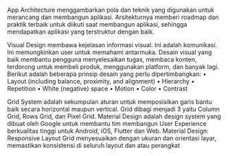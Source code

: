 App Architecture menggambarkan pola dan teknik yang digunakan untuk merancang dan membangun aplikasi. Arsitekturnya memberi roadmap dan praktik terbaik untuk diikuti saat membangun aplikasi, sehingga mendapatkan aplikasi yang terstruktur dengan baik.

Visual Design membawa kejelasan informasi visual. Ini adalah komunikasi. Ini memungkinkan user untuk memahami antarmuka. Desain visual yang baik membantu pengguna menyelesaikan tugas, membaca konten, terdorong untuk membeli produk, menggunakan platform, dan banyak lagi.
Berikut adalah beberapa prinsip desain yang perlu dipertimbangkan:
•	Layout (including balance, proximity, and alignment)
•	Hierarchy
•	Repetition
•	White (negative) space
•	Motion
•	Color
•	Contrast

Grid System adalah sekumpulan aturan untuk memposisikan garis bantu baik secara horizontal maupun vertical. Grid dibagi menjadi 3 yaitu Column Grid, Rows Grid, dan Pixel Grid.
Material Design adalah design system yang dibuat oleh Google untuk membantu tim membangun User Experience berkualitas tinggi untuk Android, iOS, Flutter dan Web.
Material Design: Responsive Layout Grid menyesuaikan dengan ukuran dan orientasi layar, memastikan konsistensi di seluruh layout dan atau perangkat
 

